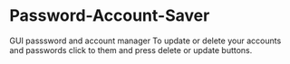 # Password-Account-Saver
GUI passsword and account manager 
To update or delete your accounts and passwords click to them and press delete or update buttons.
